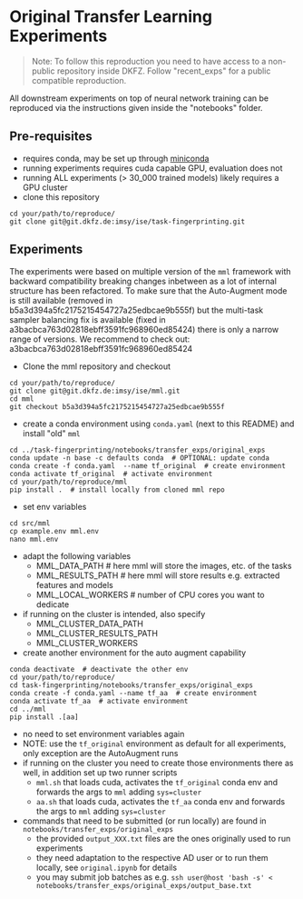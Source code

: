 # Original Transfer Learning Experiments

> Note: To follow this reproduction you need to have access to a non-public repository inside DKFZ. Follow
> "recent_exps" for a public compatible reproduction.

All downstream experiments on top of neural network training can be reproduced via the instructions
given inside the "notebooks" folder.

## Pre-requisites

* requires conda, may be set up through [miniconda](https://docs.anaconda.com/free/miniconda/index.html)
* running experiments requires cuda capable GPU, evaluation does not
* running ALL experiments (> 30_000 trained models) likely requires a GPU cluster
* clone this repository

```commandline
cd your/path/to/reproduce/
git clone git@git.dkfz.de:imsy/ise/task-fingerprinting.git
```

## Experiments

The experiments were based on multiple version of the `mml` framework with backward compatibility breaking changes
inbetween as a lot of internal structure has been refactored. To make sure
that the Auto-Augment mode is still available (removed in b5a3d394a5fc2175215454727a25edbcae9b555f) but the multi-task
sampler balancing fix is available (fixed in a3bacbca763d02818ebff3591fc968960ed85424)
there is only a narrow range of versions. We recommend to check out: a3bacbca763d02818ebff3591fc968960ed85424

* Clone the mml repository and checkout

```commandline
cd your/path/to/reproduce/
git clone git@git.dkfz.de:imsy/ise/mml.git
cd mml
git checkout b5a3d394a5fc2175215454727a25edbcae9b555f
```

* create a conda environment using `conda.yaml` (next to this README) and install "old" `mml`

```commandline
cd ../task-fingerprinting/notebooks/transfer_exps/original_exps
conda update -n base -c defaults conda  # OPTIONAL: update conda
conda create -f conda.yaml  --name tf_original  # create environment
conda activate tf_original  # activate environment
cd your/path/to/reproduce/mml
pip install .  # install locally from cloned mml repo
```

* set env variables

```commandline
cd src/mml
cp example.env mml.env
nano mml.env
```

* adapt the following variables
    * MML_DATA_PATH # here mml will store the images, etc. of the tasks
    * MML_RESULTS_PATH # here mml will store results e.g. extracted features and models
    * MML_LOCAL_WORKERS # number of CPU cores you want to dedicate
* if running on the cluster is intended, also specify
    * MML_CLUSTER_DATA_PATH
    * MML_CLUSTER_RESULTS_PATH
    * MML_CLUSTER_WORKERS
* create another environment for the auto augment capability

```commandline
conda deactivate  # deactivate the other env
cd your/path/to/reproduce/
cd task-fingerprinting/notebooks/transfer_exps/original_exps
conda create -f conda.yaml --name tf_aa  # create environment
conda activate tf_aa  # activate environment
cd ../mml
pip install .[aa]
```

* no need to set environment variables again
* NOTE: use the `tf_original` environment as default for all experiments, only exception are the AutoAugment runs
* if running on the cluster you need to create those environments there as well, in addition set up two runner scripts
    * `mml.sh` that loads cuda, activates the `tf_original` conda env and forwards the args to `mml` adding
      `sys=cluster`
    * `aa.sh` that loads cuda, activates the `tf_aa` conda env and forwards the args to `mml` adding `sys=cluster`
* commands that need to be submitted (or run locally) are found in `notebooks/transfer_exps/original_exps`
    * the provided `output_XXX.txt` files are the ones originally used to run experiments
    * they need adaptation to the respective AD user or to run them locally, see `original.ipynb` for details
    * you may submit job batches as e.g.
      `ssh user@host 'bash -s' < notebooks/transfer_exps/original_exps/output_base.txt`
